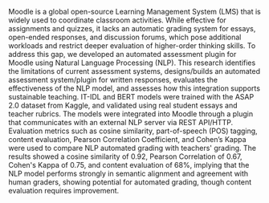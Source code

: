 Moodle is a global open-source Learning Management System (LMS) that is widely used to coordinate classroom activities. While effective for assignments and quizzes, it lacks an automatic grading system for essays, open-ended responses, and discussion forums, which pose additional workloads and restrict deeper evaluation of higher-order thinking skills. To address this gap, we developed an automated assessment plugin for Moodle using Natural Language Processing (NLP). This research identifies the limitations of current assessment systems, designs/builds an automated assessment system/plugin for written responses, evaluates the effectiveness of the NLP model, and assesses how this integration supports sustainable teaching. IT-IDL and BERT models were trained with the ASAP 2.0 dataset from Kaggle, and validated using real student essays and teacher rubrics. The models were integrated into Moodle through a plugin that communicates with an external NLP server via REST API/HTTP. Evaluation metrics such as cosine similarity, part-of-speech (POS) tagging, content evaluation, Pearson Correlation Coefficient, and Cohen’s Kappa were used to compare NLP automated grading with teachers' grading. The results showed a cosine similarity of 0.92, Pearson Correlation of 0.67, Cohen's Kappa of 0.75, and content evaluation of 68%, implying that the NLP model performs strongly in semantic alignment and agreement with human graders, showing potential for automated grading, though content evaluation requires improvement.
